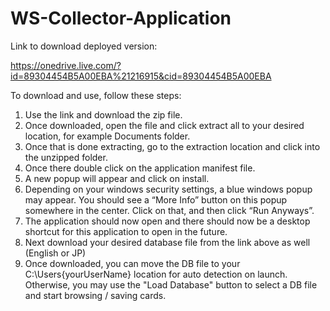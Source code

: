 # WS-Collector-Application

Link to download deployed version:

https://onedrive.live.com/?id=89304454B5A00EBA%21216915&cid=89304454B5A00EBA

To download and use, follow these steps:
1.	Use the link and download the zip file.
2.	Once downloaded, open the file and click extract all to your desired location, for example Documents folder.
3.	Once that is done extracting, go to the extraction location and click into the unzipped folder.
4.	Once there double click on the application manifest file.
5.	A new popup will appear and click on install.
6.	Depending on your windows security settings, a blue windows popup may appear. You should see a “More Info” button on this popup somewhere in the center. Click on that, and then click “Run Anyways”.
7.	The application should now open and there should now be a desktop shortcut for this application to open in the future.
8.	Next download your desired database file from the link above as well (English or JP)
9.	Once downloaded, you can move the DB file to your C:\Users\{yourUserName} location for auto detection on launch. Otherwise, you may use the "Load Database" button to select a DB file and start browsing / saving cards.

